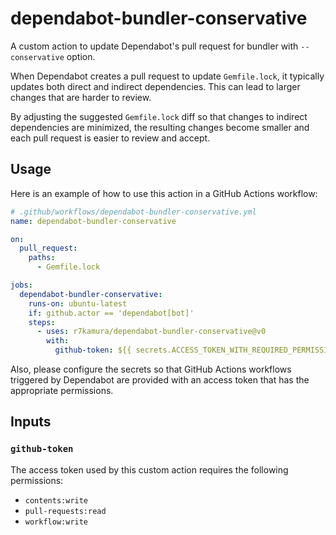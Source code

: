 # dependabot-bundler-conservative

A custom action to update Dependabot's pull request for bundler with `--conservative` option.

When Dependabot creates a pull request to update `Gemfile.lock`, it typically updates both direct and indirect dependencies. This can lead to larger changes that are harder to review.

By adjusting the suggested `Gemfile.lock` diff so that changes to indirect dependencies are minimized, the resulting changes become smaller and each pull request is easier to review and accept.

## Usage

Here is an example of how to use this action in a GitHub Actions workflow:

```yaml
# .github/workflows/dependabot-bundler-conservative.yml
name: dependabot-bundler-conservative

on:
  pull_request:
    paths:
      - Gemfile.lock

jobs:
  dependabot-bundler-conservative:
    runs-on: ubuntu-latest
    if: github.actor == 'dependabot[bot]'
    steps:
      - uses: r7kamura/dependabot-bundler-conservative@v0
        with:
          github-token: ${{ secrets.ACCESS_TOKEN_WITH_REQUIRED_PERMISSIONS }}
```

Also, please configure the secrets so that GitHub Actions workflows triggered by Dependabot are provided with an access token that has the appropriate permissions.

## Inputs

### `github-token`

The access token used by this custom action requires the following permissions:

- `contents:write`
- `pull-requests:read`
- `workflow:write`
